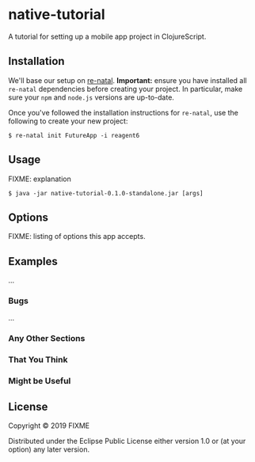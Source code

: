 # native-tutorial

A tutorial for setting up a mobile app project in ClojureScript.

## Installation

We'll base our setup on [re-natal](https://github.com/drapanjanas/re-natal). **Important:** ensure you have installed all `re-natal` dependencies before creating your project. In particular, make sure your `npm` and `node.js` versions are up-to-date.

Once you've followed the installation instructions for `re-natal`, use the following to create your new project:

    $ re-natal init FutureApp -i reagent6

## Usage

FIXME: explanation

    $ java -jar native-tutorial-0.1.0-standalone.jar [args]

## Options

FIXME: listing of options this app accepts.

## Examples

...

### Bugs

...

### Any Other Sections
### That You Think
### Might be Useful

## License

Copyright © 2019 FIXME

Distributed under the Eclipse Public License either version 1.0 or (at
your option) any later version.
